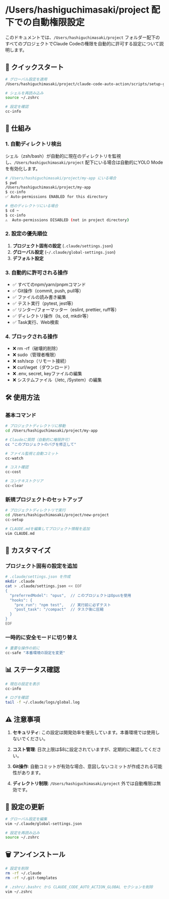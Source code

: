 # /Users/hashiguchimasaki/project 配下での自動権限設定

このドキュメントでは、`/Users/hashiguchimasaki/project` フォルダー配下のすべてのプロジェクトでClaude Codeの権限を自動的に許可する設定について説明します。

## 🚀 クイックスタート

```bash
# グローバル設定を適用
/Users/hashiguchimasaki/project/claude-code-auto-action/scripts/setup-global.sh

# シェルを再読み込み
source ~/.zshrc

# 設定を確認
cc-info
```

## 📁 仕組み

### 1. 自動ディレクトリ検出

シェル（zsh/bash）が自動的に現在のディレクトリを監視し、`/Users/hashiguchimasaki/project` 配下にいる場合は自動的にYOLO Modeを有効化します。

```bash
# /Users/hashiguchimasaki/project/my-app にいる場合
$ pwd
/Users/hashiguchimasaki/project/my-app
$ cc-info
✅ Auto-permissions ENABLED for this directory

# 他のディレクトリにいる場合
$ cd ~
$ cc-info
⚠️  Auto-permissions DISABLED (not in project directory)
```

### 2. 設定の優先順位

1. **プロジェクト固有の設定** (`.claude/settings.json`)
2. **グローバル設定** (`~/.claude/global-settings.json`)
3. **デフォルト設定**

### 3. 自動的に許可される操作

- ✅ すべてのnpm/yarn/pnpmコマンド
- ✅ Git操作（commit, push, pull等）
- ✅ ファイルの読み書き編集
- ✅ テスト実行（pytest, jest等）
- ✅ リンター/フォーマッター（eslint, prettier, ruff等）
- ✅ ディレクトリ操作（ls, cd, mkdir等）
- ✅ Task実行、Web検索

### 4. ブロックされる操作

- ❌ rm -rf（破壊的削除）
- ❌ sudo（管理者権限）
- ❌ ssh/scp（リモート接続）
- ❌ curl/wget（ダウンロード）
- ❌ .env, secret, keyファイルの編集
- ❌ システムファイル（/etc, /System）の編集

## 🛠️ 使用方法

### 基本コマンド

```bash
# プロジェクトディレクトリに移動
cd /Users/hashiguchimasaki/project/my-app

# Claudeに質問（自動的に権限許可）
cc "このプロジェクトのバグを修正して"

# ファイル監視と自動コミット
cc-watch

# コスト確認
cc-cost

# コンテキストクリア
cc-clear
```

### 新規プロジェクトのセットアップ

```bash
# プロジェクトディレクトリで実行
cd /Users/hashiguchimasaki/project/new-project
cc-setup

# CLAUDE.mdを編集してプロジェクト情報を追加
vim CLAUDE.md
```

## 🔧 カスタマイズ

### プロジェクト固有の設定を追加

```bash
# .claude/settings.json を作成
mkdir .claude
cat > .claude/settings.json << EOF
{
  "preferredModel": "opus",  // このプロジェクトはOpusを使用
  "hooks": {
    "pre_run": "npm test",   // 実行前に必ずテスト
    "post_task": "/compact"  // タスク後に圧縮
  }
}
EOF
```

### 一時的に安全モードに切り替え

```bash
# 重要な操作の前に
cc-safe "本番環境の設定を変更"
```

## 📊 ステータス確認

```bash
# 現在の設定を表示
cc-info

# ログを確認
tail -f ~/.claude/logs/global.log
```

## ⚠️ 注意事項

1. **セキュリティ**: この設定は開発効率を優先しています。本番環境では使用しないでください。

2. **コスト管理**: 日次上限は$8に設定されていますが、定期的に確認してください。

3. **Git操作**: 自動コミットが有効な場合、意図しないコミットが作成される可能性があります。

4. **ディレクトリ制限**: `/Users/hashiguchimasaki/project` 外では自動権限は無効です。

## 🔄 設定の更新

```bash
# グローバル設定を編集
vim ~/.claude/global-settings.json

# 設定を再読み込み
source ~/.zshrc
```

## 🗑️ アンインストール

```bash
# 設定を削除
rm -rf ~/.claude
rm -rf ~/.git-templates

# .zshrc/.bashrc から CLAUDE_CODE_AUTO_ACTION_GLOBAL セクションを削除
vim ~/.zshrc
```
